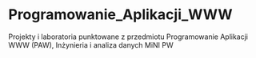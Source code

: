 # Programowanie_Aplikacji_WWW
Projekty i laboratoria punktowane z przedmiotu Programowanie Aplikacji WWW (PAW), Inżynieria i analiza danych MiNI PW
